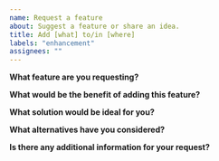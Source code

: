 ```yaml
---
name: Request a feature
about: Suggest a feature or share an idea.
title: Add [what] to/in [where]
labels: "enhancement"
assignees: ""
---
```


**What feature are you requesting?**

**What would be the benefit of adding this feature?**

**What solution would be ideal for you?**

**What alternatives have you considered?**

**Is there any additional information for your request?**